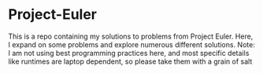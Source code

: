 # Project-Euler

This is a repo containing my solutions to problems from Project Euler.
Here, I expand on some problems and explore numerous different solutions.
Note: I am not using best programming practices here, and most specific details like runtimes are laptop dependent, so please take them with a grain of salt